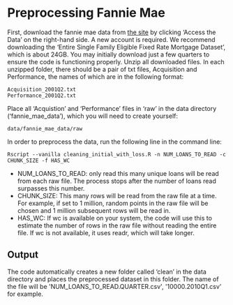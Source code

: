 # Preprocessing Fannie Mae

First, download the fannie mae data from [the site](http://www.fanniemae.com/portal/funding-the-market/data/loan-performance-data.html) by clicking &lsquo;Access the Data&rsquo; on the right-hand side. A new account is required. We recommend downloading the &lsquo;Entire Single Family Eligible Fixed Rate Mortgage Dataset&rsquo;, which is about 24GB. You may initially download just a few quarters to ensure the code is functioning properly. Unzip all downloaded files. In each unzipped folder, there should be a pair of txt files, Acquisition and Performance, the names of which are in the following format:

    Acquisition_2001Q2.txt
    Performance_2001Q2.txt

Place all &lsquo;Acquistion&rsquo; and &lsquo;Performance&rsquo; files in &lsquo;raw&rsquo; in the data directory (&lsquo;fannie\_mae\_data&rsquo;), which you will need to create yourself:

    data/fannie_mae_data/raw

In order to preprocess the data, run the following line in the command line:

    Rscript --vanilla cleaning_initial_with_loss.R -n NUM_LOANS_TO_READ -c CHUNK_SIZE -f HAS_WC

- NUM_LOANS_TO_READ: only read this many unique loans will be read from each raw file. The process stops after the number of loans read surpasses this number.
- CHUNK_SIZE: This many rows will be read from the raw file at a time. For example, if set to 1 million, random points in the raw file will be chosen and 1 million subsequent rows will be read in.
- HAS_WC: If wc is available on your system, the code will use this to estimate the number of rows in the raw file without reading the entire file. If wc is not available, it uses readr, which will take longer.

## Output

The code automatically creates a new folder called &lsquo;clean&rsquo; in the data directory and places the preprocessed dataset in this folder. The name of the file will be 'NUM_LOANS_TO_READ.QUARTER.csv', '10000.2010Q1.csv' for example.
